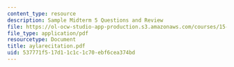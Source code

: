 ```yaml
---
content_type: resource
description: Sample Midterm 5 Questions and Review
file: https://ol-ocw-studio-app-production.s3.amazonaws.com/courses/15-057-systems-optimization-spring-2003/537771f517d11c1c1c70ebf6cea374bd_aylarecitation.pdf
file_type: application/pdf
resourcetype: Document
title: aylarecitation.pdf
uid: 537771f5-17d1-1c1c-1c70-ebf6cea374bd
---
```

